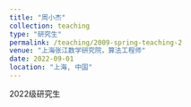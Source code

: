 ```yaml
---
title: "周小杰"
collection: teaching
type: "研究生"
permalink: /teaching/2009-spring-teaching-2
venue: "上海张江数学研究院，算法工程师"
date: 2022-09-01
location: "上海, 中国"
---
```

2022级研究生
